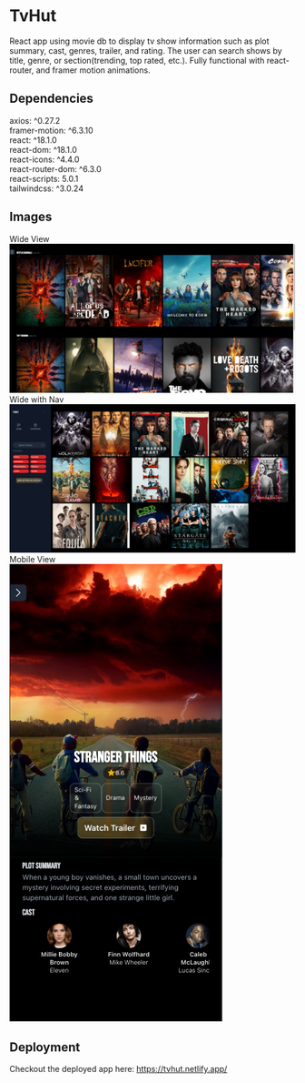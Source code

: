 # TvHut

React app using movie db to display tv show information such as plot summary, cast, genres, trailer, and rating. The user can search shows by title, genre, or section(trending, top rated, etc.). Fully functional with react-router, and framer motion animations.

## Dependencies

axios: ^0.27.2  
framer-motion: ^6.3.10  
react: ^18.1.0  
react-dom: ^18.1.0  
react-icons: ^4.4.0  
react-router-dom: ^6.3.0  
react-scripts: 5.0.1  
tailwindcss: ^3.0.24

## Images

Wide View  
![wide view](https://github.com/nyozov/movies/blob/master/src/assets/wide-view.png?raw=true)
Wide with Nav  
![nav view](https://github.com/nyozov/movies/blob/master/src/assets/nav-wide.png?raw=true)
Mobile View  
![mobile view](https://github.com/nyozov/movies/blob/master/src/assets/mobile-view.png?raw=true)

## Deployment

Checkout the deployed app here: https://tvhut.netlify.app/
